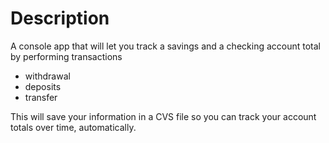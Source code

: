 # Description

A console app that will let you track a savings and a checking account total by performing transactions

- withdrawal
- deposits
- transfer

This will save your information in a CVS file so you can track your account totals over time, automatically.
